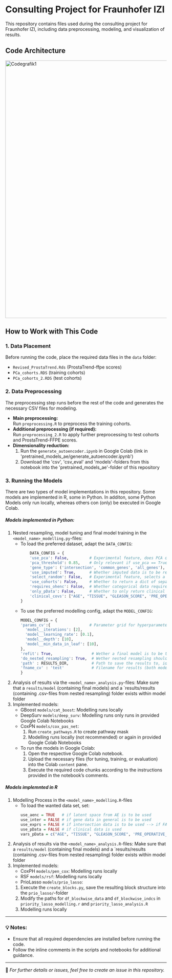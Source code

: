 # Consulting Project for Fraunhofer IZI

This repository contains files used during the consulting project for Fraunhofer IZI, including data preprocessing, modeling, and visualization of results.

## Code Architecture

<img width="802" alt="Codegrafik1" src="https://github.com/user-attachments/assets/4541a784-5e3d-4370-bb9f-61b909857a6e" />



## How to Work with This Code

### 1. Data Placement
Before running the code, place the required data files in the `data` folder:
- `Revised_ProstaTrend.Rds` (ProstaTrend-ffpe scores)
- `PCa_cohorts.RDS` (training cohorts)
- `PCa_cohorts_2.RDS` (test cohorts)

### 2. Data Preprocessing
The preprocessing step runs before the rest of the code and generates the necessary CSV files for modeling.

- **Main preprocessing:**  
  Run `preprocessing.R` to preprocess the training cohorts.
- **Additional preprocessing (if required):**  
  Run `preprocessing_2.R` to apply further preprocessing to test cohorts and ProstaTrend-FFPE scores.
- **Dimensionality reduction:**
  1. Run the `generate_autoencoder.ipynb` in Google Colab (link in 'pretrained_models_ae/generate_autoencoder.ipynb')
  2. Download the 'csv', 'csv_eval' and 'models'-folders from this notebook into the 'pretrained_models_ae'-folder of this repository

### 3. Running the Models
There are two types of model implementations in this repository. Some models are implemented in R, some in Python. In additon, some Python Models only run locally, whereas others con (only) be executed in Google Colab. 

##### Models implemented in Python:
1. Nested resampling, model tuning and final model training in the `<model_name>_modelling.py`-files:
    - To load the preferred dataset, adapt the `DATA_CONFIG`:
      ```python
          DATA_CONFIG = {
          'use_pca': False,         # Experimental feature, does PCA on the gene data; not recommended to use during modelling process
          'pca_threshold': 0.85,    # Only relevant if use_pca == True
          'gene_type': ('intersection', 'common_genes', 'all_genes'),  # Gene data to be loaded
          'use_imputed': True,      # Whether imputed data is to be returned or data with NAs for missing values
          'select_random': False,   # Experimental feature, selects a random subset of the gene data; not recommended to use during modelling process
          'use_cohorts': False,     # Whether to return a dict of separate cohort CSVs; not combinable with modelling process
          'requires_ohenc': False,  # Whether categorical data requires One-Hot encoding; Only relevant if `clinical covs` is specified
          'only_pData': False,      # Whether to only return clinical data
          'clinical_covs': ["AGE", "TISSUE", "GLEASON_SCORE", 'PRE_OPERATIVE_PSA']  # Clinical variables to be used; remove if no clinical data is wanted
      }
      ```
    - To use the preferred modelling config, adapt the `MODEL_CONFIG`:
        ``` python
        MODEL_CONFIG = {
        'params_cv':{                 # Parameter grid for hyperparameter tuning; Needs `model__`-prefix
          'model__iterations': [2],
          'model__learning_rate': [0.1],
          'model__depth': [10],
          'model__min_data_in_leaf': [10],
        },
        'refit': True,                 # Wether a final model is to be tuned and fitted
        'do_nested_resampling': True,  # Wether nested resampling should be done
        'path' : RESULTS_DIR,          # Path to save the results to, ideally `results` within the model folder
        'fname_cv' : 'test'            # Filename for results (both model and nested resampling results)
        }
        ```
2. Analysis of results via the `<model_name>_analysis.py`-files: Make sure that a `results/model` (containing final models) and a `results/results (containing .csv-files from nested resampling) folder exists within model folder
3. Implemented models:
    - GBoost `models/cat_boost`: Modelling runs locally
    - DeepSurv `models/deep_surv`: Modelling runs only runs in provided Google Colab Notebooks
    - CoxPN `models/cox_pas_net`:
      1. Run `create_pathways.R` to create pathway mask
      2. Modelling runs locally (not recommended) or again in provided Google Colab Notebooks
    - To run the models in Google Colab:
      1. Open the respective Google Colab notebook.
      2. Upload the necessary files (for tuning, training, or evaluation) into the Colab `content` pane.
      3. Execute the required code chunks according to the instructions provided in the notebook’s comments.
    
##### Models implemnted in R
1. Modelling Process in the `<model_name>_modelling.R`-files
    - To load the wanted data set, set:
      ``` r
      use_aenc = TRUE   # if latent space from AE is to be used
      use_inter = FALSE # if gene data in general is to be used
      use_exprs = FALSE # if intersection data is to be used --> if FALSE & use_inter then imputed/common genes are used
      use_pData = FALSE # if clinical data is used
      vars_pData = c("AGE", "TISSUE", "GLEASON_SCORE", 'PRE_OPERATIVE_PSA')
      ```
3. Analysis of results via the `<model_name>_analysis.R`-files: Make sure that a `results/model` (containing final models) and a `results/results (containing .csv-files from nested resampling) folder exists within model folder
4. Implemented models:
    - CoxPH `models/pen_cox`: Modelling runs locally
    - RSF `models/rsf`: Modelling runs locally
    - PrioLasso `models/prio_lasso`:
     1. Execute the `create_blocks.py`, save the resulting block structure into the `prio_lasso/`-folder
     2. Modify the paths for `df_blockwise_data` and `df_blockwise_indcs` in `priority_lasso_modelling.r` and `priority_lasso_analysis.R`
     3. Modelling runs locally

---

### 💡 Notes:
- Ensure that all required dependencies are installed before running the code.
- Follow the inline comments in the scripts and notebooks for additional guidance.

---

📌 *For further details or issues, feel free to create an issue in this repository.*

